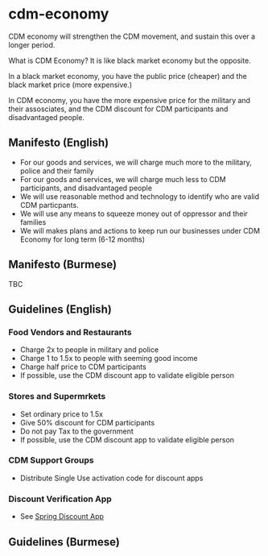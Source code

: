 # cdm-economy

CDM economy will strengthen the CDM movement, and sustain this over a longer period.

What is CDM Economy? It is like black market economy but the opposite.

In a black market economy, you have the public price (cheaper) and the black market price (more expensive.)

In CDM economy, you have the more expensive price for the military and their assosciates, and the CDM discount for CDM participants and disadvantaged people.

## Manifesto (English)
* For our goods and services, we will charge much more to the military, police and their family
* For our goods and services, we will charge much less to CDM participants, and disadvantaged people
* We will use reasonable method and technology to identify who are valid CDM particpants.
* We will use any means to squeeze money out of oppressor and their families
* We will makes plans and actions to keep run our businesses under CDM Economy for long term (6-12 months)

## Manifesto (Burmese)
TBC

## Guidelines (English)

### Food Vendors and Restaurants
* Charge 2x to people in military and police
* Charge 1 to 1.5x to people with seeming good income
* Charge half price to CDM participants
* If possible, use the CDM discount app to validate eligible person

### Stores and Supermrkets
* Set ordinary price to 1.5x
* Give 50% discount for CDM participants
* Do not pay Tax to the government
* If possible, use the CDM discount app to validate eligible person

### CDM Support Groups
* Distribute Single Use activation code for discount apps

### Discount Verification App
* See [Spring Discount App](spring-discount.md)

## Guidelines (Burmese)
